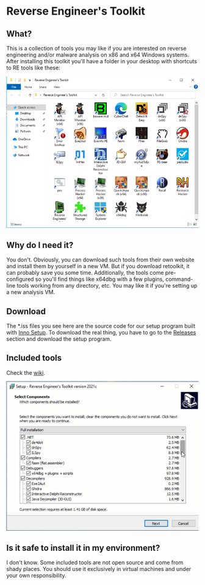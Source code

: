 # Reverse Engineer's Toolkit

## What?

This is a collection of tools you may like if you are interested on reverse engineering and/or malware analysis on x86 and x64 Windows systems. After installing this toolkit you'll have a folder in your desktop with shortcuts to RE tools like these:

![](assets/ret2021c.png)

## Why do I need it?

You don't. Obviously, you can download such tools from their own website and install them by yourself in a new VM. But if you download retoolkit, it can probably save you some time. Additionally, the tools come pre-configured so you'll find things like x64dbg with a few plugins, command-line tools working from any directory, etc. You may like it if you're setting up a new analysis VM.

## Download

The *.iss files you see here are the source code for our setup program built with [Inno Setup](https://jrsoftware.org/isinfo.php). To download the real thing, you have to go to the [Releases](https://github.com/mentebinaria/retoolkit/releases) section and download the setup program.

## Included tools

Check the [wiki](https://github.com/mentebinaria/retoolkit/wiki).

![](assets/ret.gif)

## Is it safe to install it in my environment?

I don't know. Some included tools are not open source and come from shady places. You should use it exclusively in virtual machines and under your own responsibility.
